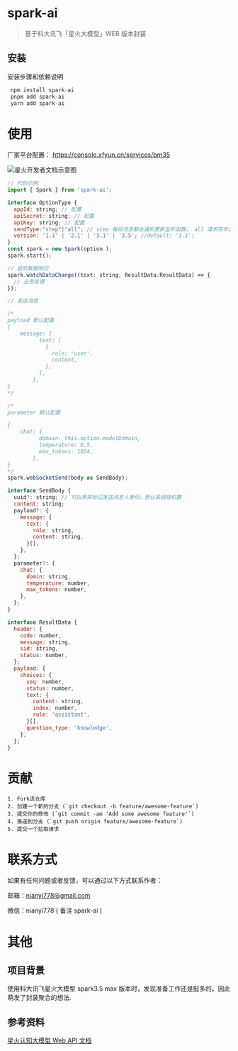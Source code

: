 # spark-ai

> 基于科大讯飞「星火大模型」WEB 版本封装

## 安装

安装步骤和依赖说明

```javascript
 npm install spark-ai
 pnpm add spark-ai
 yarn add spark-ai
```

# 使用

厂家平台配置： https://console.xfyun.cn/services/bm35

![星火开发者文档示意图](https://github.com/nianyi-778/kan-chai/assets/23355645/818aa517-c27c-4f34-8621-a26e51db91f7)

```javascript
// 代码示例
import { Spark } from 'spark-ai';

interface OptionType {
  appId: string; // 配置
  apiSecret: string; // 配置
  apiKey: string; // 配置
  sendType:"step"|"all"; // step 每段消息都会通知更新监听函数， all 请求完毕才会更新监听函数
  version: '1.1' | '2.1' | '3.1' | '3.5'; //default: '1.1';
}
const spark = new Spark(option );
spark.start();

// 监听数据响应
spark.watchDataChange((text: string, ResultData:ResultData) => {
  // 业务处理
});

// 发送消息

/*
payload 默认配置
{
    message: {
          text: [
            {
              role: 'user',
              content,
            },
          ],
        },
}
*/

/*
parameter 默认配置

{
    chat: {
          domain: this.option.modelDomain,
          temperature: 0.5,
          max_tokens: 1024,
        },
}
*/
spark.webSocketSend(body as SendBody);

interface SendBody {
  uuid?: string; // 可以用来标记发送消息人身份，默认系统随机数
  content: string;
  payload?: {
    message: {
      text: {
        role: string,
        content: string,
      }[],
    },
  };
  parameter?: {
    chat: {
      domin: string,
      temperature: number,
      max_tokens: number,
    },
  };
}

interface ResultData {
  header: {
    code: number,
    message: string,
    sid: string,
    status: number,
  };
  payload: {
    choices: {
      seq: number,
      status: number,
      text: {
        content: string,
        index: number,
        role: 'assistant',
      }[],
      question_type: 'knowledge',
    },
  };
}
```

# 贡献

```
1. Fork该仓库
2. 创建一个新的分支 (`git checkout -b feature/awesome-feature`)
3. 提交你的修改 (`git commit -am 'Add some awesome feature'`)
4. 推送到分支 (`git push origin feature/awesome-feature`)
5. 提交一个拉取请求

```

# 联系方式

如果有任何问题或者反馈，可以通过以下方式联系作者：

邮箱：nianyi778@gmail.com

微信：nianyi778 ( 备注 spark-ai )

# 其他

## 项目背景

使用科大讯飞星火大模型 spark3.5 max 版本时，发现准备工作还是挺多的。因此萌发了封装聚合的想法.

## 参考资料

[星火认知大模型 Web API 文档](https://www.xfyun.cn/doc/spark/Web.html#_1-%E6%8E%A5%E5%8F%A3%E8%AF%B4%E6%98%8E)
